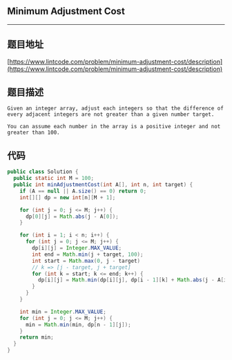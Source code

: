 ## Minimum Adjustment Cost

----
## 题目地址

[https://www.lintcode.com/problem/minimum-adjustment-cost/description](https://www.lintcode.com/problem/minimum-adjustment-cost/description)

## 题目描述

```text
Given an integer array, adjust each integers so that the difference of every adjacent integers are not greater than a given number target.

You can assume each number in the array is a positive integer and not greater than 100.
```

## 代码

```java
public class Solution {
  public static int M = 100;
  public int minAdjustmentCost(int A[], int n, int target) {
    if (A == null || A.size() == 0) return 0;
    int[][] dp = new int[n][M + 1];

    for (int j = 0; j <= M; j++) {
      dp[0][j] = Math.abs(j - A[0]);
    }

    for (int i = 1; i < n; i++) {
      for (int j = 0; j <= M; j++) {
        dp[i][j] = Integer.MAX_VALUE;
        int end = Math.min(j + target, 100); 
        int start = Math.max(0, j - target)
        // k => [j - target, j + target]
        for (int k = start; k <= end; k++) {
          dp[i][j] = Math.min(dp[i][j], dp[i - 1][k] + Math.abs(j - A[i]));
        }
      }
    }

    int min = Integer.MAX_VALUE;
    for (int j = 0; j <= M; j++) {
      min = Math.min(min, dp[n - 1][j]);
    }
    return min;
  }
}
```

